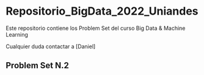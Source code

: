 # Repositorio_BigData_2022_Uniandes

 Este repositorio contiene los Problem Set del curso Big Data & Machine Learning

Cualquier duda contactar a [Daniel]

## Problem Set N.2